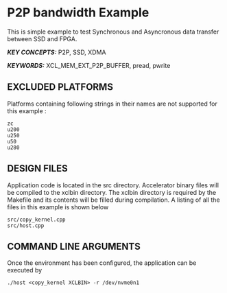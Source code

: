 P2P bandwidth Example
======================

This is simple example to test Synchronous and Asyncronous data transfer between SSD and FPGA.

***KEY CONCEPTS:*** P2P, SSD, XDMA

***KEYWORDS:*** XCL_MEM_EXT_P2P_BUFFER, pread, pwrite

## EXCLUDED PLATFORMS
Platforms containing following strings in their names are not supported for this example :
```
zc
u200
u250
u50
u280
```

##  DESIGN FILES
Application code is located in the src directory. Accelerator binary files will be compiled to the xclbin directory. The xclbin directory is required by the Makefile and its contents will be filled during compilation. A listing of all the files in this example is shown below

```
src/copy_kernel.cpp
src/host.cpp
```

##  COMMAND LINE ARGUMENTS
Once the environment has been configured, the application can be executed by
```
./host <copy_kernel XCLBIN> -r /dev/nvme0n1
```

